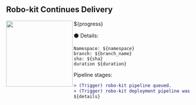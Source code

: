 ## Robo-kit Continues Delivery

<img align="left" width="180" src="https://tinyurl.com/rootojr">

${progress}

:black_circle: Details:
```
Namespace: ${namespace}
branch: ${branch_name}
sha: ${sha}
duration ${duration}
```

Pipeline stages:
```diff
> (Trigger) robo-kit pipeline queued.
> (Trigger) robo-kit deployment pipeline was triggered successfully  
${details}
```